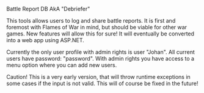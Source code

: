 Battle Report DB AkA "Debriefer"

This tools allows users to log and share battle reports. It is first and foremost with Flames of War in mind, but should be viable for other war games. New features will allow this for sure! It will eventually be converted into a web app using ASP.NET.

Currently the only user profile with admin rights is user "Johan". All current users have password: "password". With admin rights you have access to a menu option where you can add new users.

Caution!
This is a very early version, that will throw runtime exceptions in some cases if the input is not valid. This will of course be fixed in the future!
